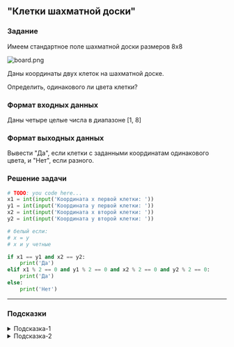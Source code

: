 ## "Клетки шахматной доски"

### Задание

Имеем стандартное поле шахматной доски размеров 8x8

![board.png](img/board.png)

Даны координаты двух клеток на шахматной доске.

Определить, одинакового ли цвета клетки?

### Формат входных данных

Даны четыре целые числа в диапазоне [1, 8]

### Формат выходных данных

Вывести "Да", если клетки с заданными координатам одинакового цвета, и "Нет", если разного.

### Решение задачи

```python
# TODO: you code here...
x1 = int(input('Координата x первой клетки: '))
y1 = int(input('Координата y первой клетки: '))
x2 = int(input('Координата x второй клетки: '))
y2 = int(input('Координата y второй клетки: '))

# белый если:
# x = y
# x и y четные

if x1 == y1 and x2 == y2:
    print('Да')
elif x1 % 2 == 0 and y1 % 2 == 0 and x2 % 2 == 0 and y2 % 2 == 0:
    print('Да')
else:
    print('Нет')
```

---

### Подсказки

<details>
<summary>Подсказка-1</summary>
Условие для проверки четности числа:

```python
n % 2 == 0
```

</details>

<details>
<summary>Подсказка-2</summary>
Сумма двух нечетных чисел, всегда четная.
</details>
